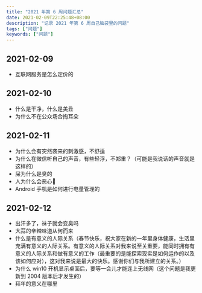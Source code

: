 ```yaml
---
title: "2021 年第 6 周问题汇总"
date: 2021-02-09T22:25:48+08:00
description: "记录 2021 年第 6 周自己脑袋里的问题"
tags: ["问题"]
keywords: ["问题"]
---
```


## 2021-02-09

- 互联网服务是怎么定价的

## 2021-02-10

- 什么是干净，什么是美丑
- 为什么不在公众场合掏耳朵

## 2021-02-11

- 为什么会有突然袭来的刺激感，不舒适
- 为什么在微信听自己的声音，有些轻浮，不郑重？（可能是我说话的声音就是这样的）
- 屎为什么是臭的
- 人为什么会恶心🤢
- Android 手机是如何进行电量管理的

## 2021-02-12

- 出汗多了，袜子就会变臭吗
- 大蒜的辛辣味道从何而来
- 什么是有意义的人际关系（春节快乐，祝大家在新的一年里身体健康，生活里充满有意义的人际关系。有意义的人际关系对我来说至关重要，能同时拥有有意义的人际关系和做有意义的工作（最重要的是能探索现实是如何运作的以及该如何应对），这对我来说是最大的快乐。感谢你们与我所建立的关系。）
- 为什么 win10 开机显示桌面后，要等一会儿才能连上无线网（这个问题是我更新到 2004 版本后才发生的）
- 拜年的意义在哪里
